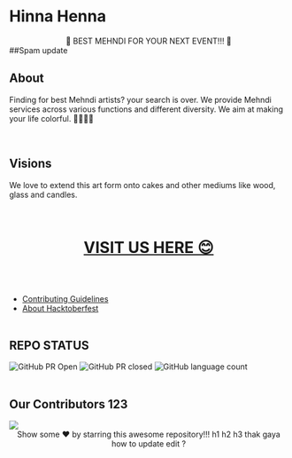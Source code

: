 # Hinna Henna 

<!-- <img width ="600" src="https://webneel.com/daily/sites/default/files/images/daily/11-2015/1-bridal-mehndi-designs-simple.jpg">s -->
<div  align="center"> 🌹 BEST MEHNDI FOR YOUR NEXT EVENT!!! 🌹 </div>
##Spam update

<br>

## About
<p> Finding for best Mehndi artists? your search is over. We provide Mehndi services across various functions and different diversity. We aim at making your life colorful. 🧡🧡🧡🧡 </p>
<br>

## Visions 
 We love to extend this art form onto cakes and other mediums like wood, glass and candles.

<br>

<div align="center"> 
     <a href= "https://hinna-henna.vercel.app/">
       <h1> VISIT US HERE 😊 </h1> </a>

  </div>

<br><br>

-   <a href= "https://github.com/MitAbhay/hinna-henna/blob/main/Contributing.md">Contributing Guidelines</a>
-   <a href= "https://github.com/MitAbhay/hinna-henna/blob/main/Hacktoberfest.md">About Hacktoberfest</a>
<br><br>

## REPO STATUS
![GitHub PR Open](https://img.shields.io/github/issues-pr/MitAbhay/hinna-henna?style=for-the-badge&color=aqua)
![GitHub PR closed](https://img.shields.io/github/issues-pr-closed-raw/MitAbhay/hinna-henna?style=for-the-badge&color=blue)
![GitHub language count](https://img.shields.io/github/languages/count/MitAbhay/hinna-henna?style=for-the-badge&color=brightgreen)
<br><br>
## Our Contributors 123
<a href="https://github.com/MitAbhay/hinna-henna/graphs/contributors">
  <img src="https://contrib.rocks/image?repo=MitAbhay/hinna-henna" />
</a>

<br>
<div align="center">
Show some ❤️ by starring this awesome repository!!!
h1
h2
h3
thak gaya
how to update edit ?
</div>

